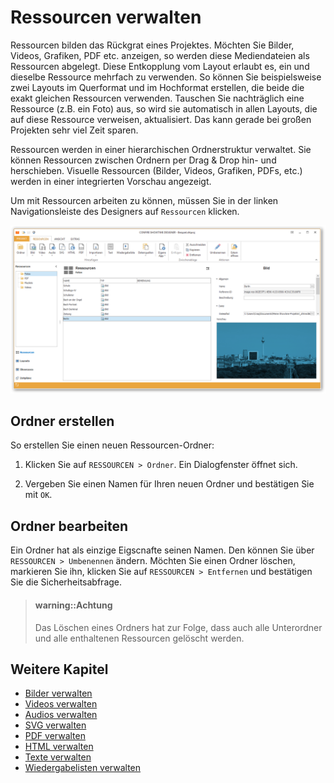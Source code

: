 # Ressourcen verwalten

Ressourcen bilden das Rückgrat eines Projektes. Möchten Sie Bilder, Videos, Grafiken, PDF etc. anzeigen, so werden diese Mediendateien als Ressourcen abgelegt. Diese Entkopplung vom Layout erlaubt es, ein und dieselbe Ressource mehrfach zu verwenden. So können Sie beispielsweise zwei Layouts im Querformat und im Hochformat erstellen, die beide die exakt gleichen Ressourcen verwenden. Tauschen Sie nachträglich eine Ressource (z.B. ein Foto) aus, so wird sie automatisch in allen Layouts, die auf diese Ressource verweisen, aktualisiert. Das kann gerade bei großen Projekten sehr viel Zeit sparen.

Ressourcen werden in einer hierarchischen Ordnerstruktur verwaltet. Sie können Ressourcen zwischen Ordnern per Drag & Drop hin- und herschieben. Visuelle Ressourcen (Bilder, Videos, Grafiken, PDFs, etc.) werden in einer integrierten Vorschau angezeigt.

Um mit Ressourcen arbeiten zu können, müssen Sie in der linken Navigationsleiste des Designers auf `Ressourcen` klicken.

![Die Ressourcen-Ansicht im Designer](../../../images/designer-resources.png)

## Ordner erstellen

So erstellen Sie einen neuen Ressourcen-Ordner:

1. Klicken Sie auf `RESSOURCEN > Ordner`. Ein Dialogfenster öffnet sich.

2. Vergeben Sie einen Namen für Ihren neuen Ordner und bestätigen Sie mit `OK`.

## Ordner bearbeiten

Ein Ordner hat als einzige Eigscnafte seinen Namen. Den können Sie über `RESSOURCEN > Umbenennen` ändern. Möchten Sie einen Ordner löschen, markieren Sie ihn, klicken Sie auf `RESSOURCEN > Entfernen` und bestätigen Sie die Sicherheitsabfrage.

> #### warning::Achtung
> 
> Das Löschen eines Ordners hat zur Folge, dass auch alle Unterordner und alle enthaltenen Ressourcen gelöscht werden.

## Weitere Kapitel

* [Bilder verwalten](images.md)
* [Videos verwalten](videos.md)
* [Audios verwalten](audios.md)
* [SVG verwalten](svg.md)
* [PDF verwalten](pdf.md)
* [HTML verwalten](html.md)
* [Texte verwalten](text.md)
* [Wiedergabelisten verwalten](playlists.md) 